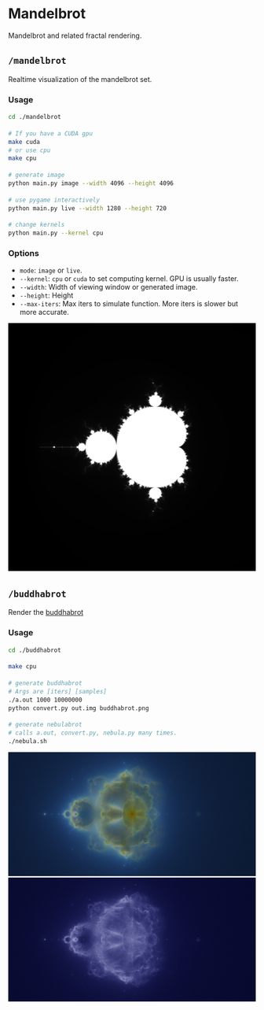 # Mandelbrot

Mandelbrot and related fractal rendering.

## `/mandelbrot`

Realtime visualization of the mandelbrot set.

### Usage

```bash
cd ./mandelbrot

# If you have a CUDA gpu
make cuda
# or use cpu
make cpu

# generate image
python main.py image --width 4096 --height 4096

# use pygame interactively
python main.py live --width 1280 --height 720

# change kernels
python main.py --kernel cpu
```

### Options

- `mode`: `image` or `live`.
- `--kernel`: `cpu` or `cuda` to set computing kernel. GPU is usually faster.
- `--width`: Width of viewing window or generated image.
- `--height`: Height
- `--max-iters`: Max iters to simulate function. More iters is slower but more accurate.

![](./mandelbrot.png)

## `/buddhabrot`

Render the [buddhabrot](https://en.wikipedia.org/wiki/Buddhabrot)

### Usage

```bash
cd ./buddhabrot

make cpu

# generate buddhabrot
# Args are [iters] [samples]
./a.out 1000 10000000
python convert.py out.img buddhabrot.png

# generate nebulabrot
# calls a.out, convert.py, nebula.py many times.
./nebula.sh
```

![](./nebula.png)
![](./buddha.png)
